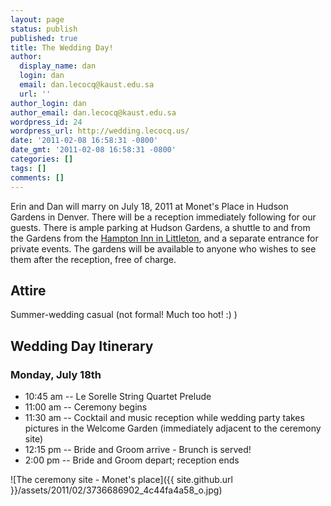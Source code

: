```yaml
---
layout: page
status: publish
published: true
title: The Wedding Day!
author:
  display_name: dan
  login: dan
  email: dan.lecocq@kaust.edu.sa
  url: ''
author_login: dan
author_email: dan.lecocq@kaust.edu.sa
wordpress_id: 24
wordpress_url: http://wedding.lecocq.us/
date: '2011-02-08 16:58:31 -0800'
date_gmt: '2011-02-08 16:58:31 -0800'
categories: []
tags: []
comments: []
---
```

Erin and Dan will marry on July 18, 2011 at Monet's Place in Hudson Gardens in Denver. There will be a reception immediately following for our guests. There is ample parking at Hudson Gardens, a shuttle to and from the Gardens from the [Hampton Inn in Littleton](http://hamptoninn.hilton.com/en/hp/groups/personalized/D/DENHLHX-MLW-20110714/index.jhtml?WT.mc_id=POG), and a separate entrance for private events. The gardens will be available to anyone who wishes to see them after the reception, free of charge.

## Attire

Summer-wedding casual (not formal! Much too hot! :) )

## Wedding Day Itinerary

### Monday, July 18th

- 10:45 am -- Le Sorelle String Quartet Prelude
- 11:00 am -- Ceremony begins
- 11:30 am -- Cocktail and music reception while wedding party takes pictures in the Welcome Garden (immediately adjacent to the ceremony site)
- 12:15 pm -- Bride and Groom arrive - Brunch is served!
- 2:00 pm -- Bride and Groom depart; reception ends

![The ceremony site - Monet's place]({{ site.github.url }}/assets/2011/02/3736686902_4c44fa4a58_o.jpg)
